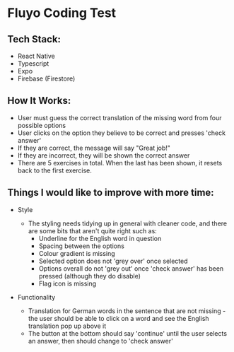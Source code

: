 # Fluyo Coding Test

## Tech Stack:

- React Native
- Typescript
- Expo
- Firebase (Firestore)

## How It Works:

- User must guess the correct translation of the missing word from four possible options
- User clicks on the option they believe to be correct and presses 'check answer'
- If they are correct, the message will say "Great job!"
- If they are incorrect, they will be shown the correct answer
- There are 5 exercises in total. When the last has been shown, it resets back to the first exercise.

## Things I would like to improve with more time:

- Style

  - The styling needs tidying up in general with cleaner code, and there are some bits that aren't quite right such as:
    - Underline for the English word in question
    - Spacing between the options
    - Colour gradient is missing
    - Selected option does not 'grey over' once selected
    - Options overall do not 'grey out' once 'check answer' has been pressed (although they do disable)
    - Flag icon is missing

- Functionality
  - Translation for German words in the sentence that are not missing - the user should be able to click on a word and see the English translation pop up above it
  - The button at the bottom should say 'continue' until the user selects an answer, then should change to 'check answer'
